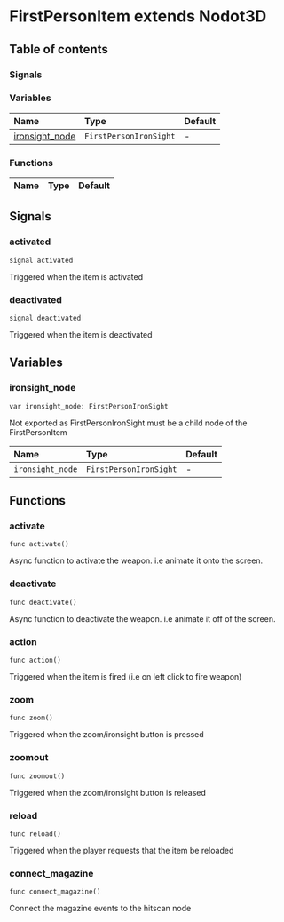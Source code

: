 # FirstPersonItem extends Nodot3D

## Table of contents

### Signals

### Variables

|Name|Type|Default|
|:-|:-|:-|
|[ironsight_node](#ironsight_node)|`FirstPersonIronSight`|-|

### Functions

|Name|Type|Default|
|:-|:-|:-|

## Signals

### activated

```gdscript
signal activated
```

Triggered when the item is activated

### deactivated

```gdscript
signal deactivated
```

Triggered when the item is deactivated

## Variables

### ironsight_node

```gdscript
var ironsight_node: FirstPersonIronSight
```

Not exported as FirstPersonIronSight must be a child node of the FirstPersonItem

|Name|Type|Default|
|:-|:-|:-|
|`ironsight_node`|`FirstPersonIronSight`|-|

## Functions

### activate

```gdscript
func activate()
```

Async function to activate the weapon. i.e animate it onto the screen.

### deactivate

```gdscript
func deactivate()
```

Async function to deactivate the weapon. i.e animate it off of the screen.

### action

```gdscript
func action()
```

Triggered when the item is fired (i.e on left click to fire weapon)

### zoom

```gdscript
func zoom()
```

Triggered when the zoom/ironsight button is pressed

### zoomout

```gdscript
func zoomout()
```

Triggered when the zoom/ironsight button is released

### reload

```gdscript
func reload()
```

Triggered when the player requests that the item be reloaded

### connect_magazine

```gdscript
func connect_magazine()
```

Connect the magazine events to the hitscan node




